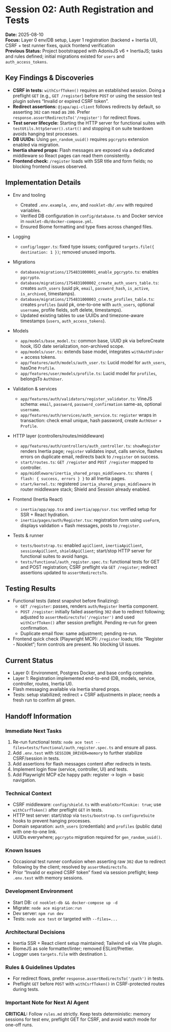 # Session 02: Auth Registration and Tests

**Date:** 2025-08-10  
**Focus:** Layer 0 env/DB setup, Layer 1 registration (backend + Inertia UI), CSRF + test runner fixes, quick frontend verification  
**Previous Status:** Project bootstrapped with AdonisJS v6 + InertiaJS; tasks and rules defined; initial migrations existed for `users` and `auth_access_tokens`.

## Key Findings & Discoveries
- **CSRF in tests:** `withCsrfToken()` requires an established session. Doing a preflight `GET` (e.g., `GET /register`) before `POST` or using the session test plugin solves “Invalid or expired CSRF token”.
- **Redirect assertions:** `@japa/api-client` follows redirects by default, so asserting `302` can read as `200`. Prefer `response.assertRedirectsTo('/register')` for redirect flows.
- **Test server lifecycle:** Starting the HTTP server for functional suites with `testUtils.httpServer().start()` and stopping it on suite teardown avoids hanging test processes.
- **DB UUIDs:** Using `gen_random_uuid()` requires `pgcrypto` extension enabled via migration.
- **Inertia shared props:** Flash messages are exposed via a dedicated middleware so React pages can read them consistently.
- **Frontend check:** `/register` loads with SSR title and form fields; no blocking frontend issues observed.

## Implementation Details
- Env and tooling
  - Created `.env.example`, `.env`, and `nooklet-db/.env` with required variables.
  - Verified DB configuration in `config/database.ts` and Docker service in `nooklet-db/docker-compose.yml`.
  - Ensured Biome formatting and type fixes across changed files.

- Logging
  - `config/logger.ts`: fixed type issues; configured `targets.file({ destination: 1 })`; removed unused imports.

- Migrations
  - `database/migrations/1754831000001_enable_pgcrypto.ts`: enables `pgcrypto`.
  - `database/migrations/1754831000002_create_auth_users_table.ts`: creates `auth_users` (uuid pk, `email`, `password_hash`, `is_active`, `is_archived`, timestamps).
  - `database/migrations/1754831000003_create_profiles_table.ts`: creates `profiles` (uuid pk, one-to-one with `auth_users`, optional `username`, profile fields, soft delete, timestamps).
  - Updated existing tables to use UUIDs and timezone-aware timestamps (`users`, `auth_access_tokens`).

- Models
  - `app/models/base_model.ts`: common base, UUID pk via beforeCreate hook, ISO date serialization, non-archived scope.
  - `app/models/user.ts`: extends base model, integrates `withAuthFinder` + access tokens.
  - `app/features/auth/models/auth_user.ts`: Lucid model for `auth_users`, hasOne `Profile`.
  - `app/features/user/models/profile.ts`: Lucid model for `profiles`, belongsTo `AuthUser`.

- Validation & services
  - `app/features/auth/validators/register_validator.ts`: VineJS schema: `email`, `password`, `password_confirmation` same-as, optional `username`.
  - `app/features/auth/services/auth_service.ts`: `register` wraps in transaction: check email unique, hash password, create `AuthUser` + `Profile`.

- HTTP layer (controllers/routes/middleware)
  - `app/features/auth/controllers/auth_controller.ts`: `showRegister` renders Inertia page; `register` validates input, calls service, flashes errors on duplicate email, redirects back to `/register` on success.
  - `start/routes.ts`: `GET /register` and `POST /register` mapped to controller.
  - `app/middleware/inertia_shared_props_middleware.ts`: shares `{ flash: { success, errors } }` to all Inertia pages.
  - `start/kernel.ts`: registered `inertia_shared_props_middleware` in router middleware stack; Shield and Session already enabled.

- Frontend (Inertia React)
  - `inertia/app/app.tsx` and `inertia/app/ssr.tsx`: verified setup for SSR + React hydration.
  - `inertia/pages/auth/Register.tsx`: registration form using `useForm`, displays validation + flash messages, posts to `/register`.

- Tests & runner
  - `tests/bootstrap.ts`: enabled `apiClient`, `inertiaApiClient`, `sessionApiClient`, `shieldApiClient`; start/stop HTTP server for functional suites to avoid hangs.
  - `tests/functional/auth_register.spec.ts`: functional tests for GET and POST registration; CSRF preflight via `GET /register`; redirect assertions updated to `assertRedirectsTo`.

## Testing Results
- Functional tests (latest snapshot before finalizing):
  - `GET /register`: passes, renders `auth/Register` Inertia component.
  - `POST /register`: initially failed asserting `302` due to redirect following; adjusted to `assertRedirectsTo('/register')` and used `withCsrfToken()` after session preflight. Pending re-run for green confirmation.
  - Duplicate email flow: same adjustment; pending re-run.
- Frontend quick check (Playwright MCP): `/register` loads; title “Register - Nooklet”; form controls are present. No blocking UI issues.

## Current Status
- Layer 0: Environment, Postgres Docker, and base config complete.
- Layer 1: Registration implemented end-to-end (DB, models, service, controller, routes, Inertia UI).
- Flash messaging available via Inertia shared props.
- Tests: setup stabilized; redirect + CSRF adjustments in place; needs a fresh run to confirm all green.

## Handoff Information
### Immediate Next Tasks
1. Re-run functional tests: `node ace test --files=tests/functional/auth_register.spec.ts` and ensure all pass.
2. Add `.env.test` with `SESSION_DRIVER=memory` to further stabilize CSRF/session in tests.
3. Add assertions for flash messages content after redirects in tests.
4. Implement login flow (service, controller, UI) and tests.
5. Add Playwright MCP e2e happy path: register → login → basic navigation.

### Technical Context
- CSRF middleware: `config/shield.ts` with `enableXsrfCookie: true`; use `withCsrfToken()` after preflight `GET` in tests.
- HTTP test server: start/stop via `tests/bootstrap.ts` `configureSuite` hooks to prevent hanging processes.
- Domain separation: `auth_users` (credentials) and `profiles` (public data) with one-to-one link.
- UUIDs everywhere; `pgcrypto` migration required for `gen_random_uuid()`.

### Known Issues
- Occasional test runner confusion when asserting raw `302` due to redirect following by the client; resolved by `assertRedirectsTo`.
- Prior “Invalid or expired CSRF token” fixed via session preflight; keep `.env.test` with memory sessions.

### Development Environment
- Start DB: `cd nooklet-db && docker-compose up -d`
- Migrate: `node ace migration:run`
- Dev server: `npm run dev`
- Tests: `node ace test` or targeted with `--files=...`

### Architectural Decisions
- Inertia SSR + React client setup maintained; Tailwind v4 via Vite plugin.
- BiomeJS as sole formatter/linter; removed ESLint/Prettier.
- Logger uses `targets.file` with destination `1`.

### Rules & Guidelines Updates
- For redirect flows, prefer `response.assertRedirectsTo('/path')` in tests.
- Preflight `GET` before `POST` with `withCsrfToken()` in CSRF-protected routes during tests.

### Important Note for Next AI Agent
**CRITICAL:** Follow `rules.md` strictly. Keep tests deterministic: memory sessions for test env, preflight GET for CSRF, and avoid watch mode for one-off runs.


